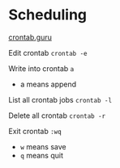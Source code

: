 # Scheduling

[crontab.guru](crontab.guru)

Edit crontab `crontab -e`

Write into crontab `a`
- a means append

List all crontab jobs `crontab -l`

Delete all crontab `crontab -r`

Exit crontab `:wq` 
- `w` means save
- `q` means quit

